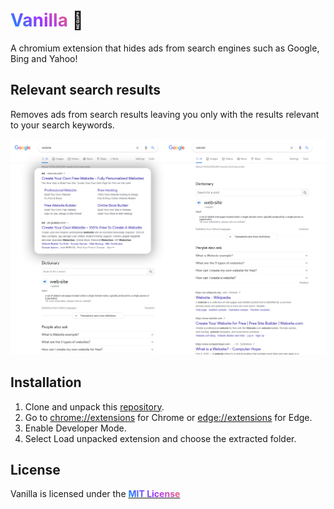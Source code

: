 <h1> <strong style="
    background: -webkit-linear-gradient(45deg, #0496FF, #A133FC, #FF6B66);
    -webkit-background-clip: text;
    -webkit-text-fill-color: transparent;">
Vanilla
</strong>🍦
</h1>
A chromium extension that hides ads from search engines such as Google, Bing and Yahoo!

## Relevant search results
Removes ads from search results leaving you only with the results relevant to your search keywords.

![Screenshot](/img/screenshot.png)

## Installation
1. Clone and unpack this [repository](/christianavi/Vanilla/archive/main.zip).
2. Go to [chrome://extensions](chrome://extensions) for Chrome or [edge://extensions](edge://extensions) for Edge.
3. Enable Developer Mode.
4. Select Load unpacked extension and choose the extracted folder.

## License
Vanilla is licensed under the <a href="https://github.com/christianavi/Vanilla/blob/main/LICENSE"><strong style="
    background: -webkit-linear-gradient(45deg, #0496FF, #A133FC, #FF6B66);
    -webkit-background-clip: text;
    -webkit-text-fill-color: transparent;">MIT License<strong></a>
